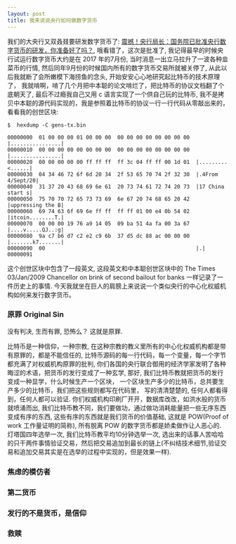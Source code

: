```yaml
---
layout: post
title: 我来说说央行如何做数字货币
---
```


我们的大央行又双叒叕要研发数字货币了: [震撼！央行局长：国务院已批准央行数字货币的研发，你准备好了吗？](https://mp.weixin.qq.com/s/cuDQyztLOyCNEiJGq4rdqw), 哦看错了，这次是批准了, 我记得最早的时候央行试运行数字货币大约是在 2017 年的7月份, 当时消息一出立马拉升了一波各种韭菜币的行情, 然后同年9月份的时候国内所有的数字货币交易所就被关停了, 从此以后我就断了会所嫩模下海捞鱼的念头, 开始安安心心地研究起比特币的技术原理了， 我就啃啊，啃了几个月把中本聪的论文啃烂了，把比特币的协议文档翻了个底朝天了, 最后不过瘾我自己又用 c 语言实现了一个供自己玩的比特币, 我不是拷贝中本聪的源代码实现的，我是参照着比特币的协议一行一行代码从零敲出来的， 看看我的创世区块:

```
$  hexdump -C gens-tx.bin

00000000  01 00 00 00 01 00 00 00  00 00 00 00 00 00 00 00  |................|
00000010  00 00 00 00 00 00 00 00  00 00 00 00 00 00 00 00  |................|
00000020  00 00 00 00 00 ff ff ff  ff 3c 04 ff ff 00 1d 01  |.........<......|
00000030  04 34 46 72 6f 6d 20 34  2f 53 65 70 74 2f 32 30  |.4From 4/Sept/20|
00000040  31 37 20 43 68 69 6e 61  20 73 74 61 72 74 20 73  |17 China start s|
00000050  75 70 70 72 65 73 73 69  6e 67 20 74 68 65 20 42  |uppressing the B|
00000060  69 74 63 6f 69 6e ff ff  ff ff 01 00 e4 0b 54 02  |itcoin........T.|
00000070  00 00 00 19 76 a9 14 05  09 ba 51 4a fa 00 3a 67  |....v.....QJ..:g|
00000080  9a c7 b6 d7 c2 e2 c9 6b  37 d5 dc 88 ac 00 00 00  |.......k7.......|
00000090  00                                                |.|
00000091

```

这个创世区块中包含了一段英文, 这段英文和中本聪创世区块中的 The Times 03/Jan/2009 Chancellor on brink of second bailout for banks 一样记录了一件历史上的事情. 今天我就坐在巨人的肩膀上来说说一个类似央行的中心化权威机构如何来发行数字货币。

### 原罪 Original Sin

没有判决, 生而有罪, 恐怖么？ 这就是原罪.

比特币是一种信仰，一种宗教, 在这种宗教的教义里所有的中心化权威机构都是带有原罪的，都是不能信任的, 比特币源码的每一行代码，每一个变量，每一个字节都充满了对权威机构原罪的批判, 你们各国的央行联合御用的经济学家发明了各种晦涩的术语，把货币的发行变成了一种玄学, 那好, 我们比特币教就把货币的发行变成一种显学，什么时候生产一个区块， 一个区块生产多少的比特币，总共要生产多少的比特币，我们把这些规则都写在代码里， 写的清清楚楚的, 任何人都看得到，任何人都可以验证. 你们权威机构印刷厂开开，数据库改改，如洪水般的货币就喷涌而出, 我们比特币教不同，我们要做功，通过做功消耗能量把一些无序东西变成有序的东西, 这些有序的东西就是我们货币的价值基础, 这就是 POW(Proof of work 工作量证明的简称), 所有脱离 POW 的数字货币都是娇柔做作让人恶心的. 灯塔国四年选举一次, 我们比特币教平均10分钟选举一次, 选出来的话事人苦哈哈的只干两件事情验证交易，然后把交易追加到最长的链上(不纠结技术细节,验证交易和追加交易其实是在选举的过程中实现的，但是效果一样).

### 焦虑的模仿者

### 第二货币

### 发行的不是货币，是信仰

### 救赎


